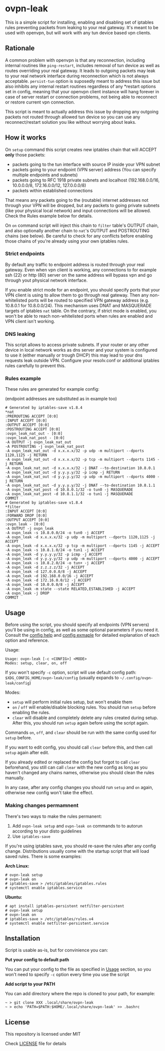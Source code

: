 # ovpn-leak
  
This is a simple script for installing, enabling and disabling set of
iptables rules preventing packets from leaking to your real gateway.
It's meant to be used with openvpn, but will work with any 
tun device based vpn clients. 

## Rationale

A common problem with openvpn is that any reconnection,
including internal routines like `ping-restart`, includes removal
of tun device as well as routes overriding your real gateway. It leads to
outgoing packets may leak to your real network interface during reconnection
which is not always acceptable. `persist-tun` option is suposedly
meant to address this issue but also inhibits any internal restart routines regardless
of any \*restart options set in config, meaning that your openvpn client instance
will hang forever in case of server restart or connection problems,
not being able to reconnect or restore current vpn connection.

This script is meant to actually address this issue by dropping any outgoing packets
not routed through allowed tun device so you can use any reconnect/restart solution you like
without worrying about leaks.

## How it works

On `setup` command this script creates new iptables chain that will ACCEPT **only** those packets:
- packets going to the tun interface with source IP inside your VPN subnet
- packets going to your endpoint (VPN server) address (You can specify multiple endpoints and subnets)
- packets going to RFC 1918 private subnets and localhost (192.168.0.0/16, 10.0.0.0/8, 172.16.0.0/12, 127.0.0.0/8)
- packets within established connections

That means any packets going to the (routable) internet addresses not through your VPN
will be dropped, but any packets to going private subnets (like your physical local network) and input connections 
will be allowed. Check the Rules example below for details.

On `on` command script will inject this chain to `filter` table's OUTPUT chain,
and also optionally another chain to `nat`'s OUTPUT and POSTROUTING chains (see below).
Be careful to check for any conflicts before enabling those chains of you're already using 
your own iptables rules.

### Strict endpoints

By default any traffic to endpoint address is routed through your real gateway.
Even when vpn client is working, any connections to for example ssh (22) or http (80)
server on the same address will bypass vpn and go through yout physical network interface.

If you enable strict mode for an endpoint, you should specify ports that your
VPN client is using to allow them to go through real gateway.
Then any non-whitelisted ports will be routed to specified
VPN gateway address (e.g. 10.8.0.1 for 10.8.0.0/24). This mechanism
uses DNAT and MASQUERADE targets of iptables `nat` table.
On the contrary, if strict mode is enabled, you won't be able
to reach non-whitelisted ports when rules are enabled and VPN client isn't working.

### DNS leaking

This script allows to access private subnets. If your router or any other device in local network works as dns server and your system is configured
to use it (either manually or trough DHCP) this may lead to your dns requests leak outside VPN. Configure your resolv.conf or additional iptables rules carefully to prevent this.

### Rules example

These rules are generated for example config:

(endpoint addresses are substituted as in example too)

```
# Generated by iptables-save v1.8.4
*nat
:PREROUTING ACCEPT [0:0]
:INPUT ACCEPT [0:0]
:OUTPUT ACCEPT [0:0]
:POSTROUTING ACCEPT [0:0]
:ovpn_leak_nat_out - [0:0]
:ovpn_leak_nat_post - [0:0]
-A OUTPUT -j ovpn_leak_nat_out
-A POSTROUTING -j ovpn_leak_nat_post
-A ovpn_leak_nat_out -d x.x.x.x/32 -p udp -m multiport --dports 1120,1125 -j RETURN
-A ovpn_leak_nat_out -d x.x.x.x/32 -p tcp -m multiport --dports 1145 -j RETURN
-A ovpn_leak_nat_out -d x.x.x.x/32 -j DNAT --to-destination 10.8.0.1
-A ovpn_leak_nat_out -d y.y.y.y/32 -p icmp -j RETURN
-A ovpn_leak_nat_out -d y.y.y.y/32 -p udp -m multiport --dports 4000 -j RETURN
-A ovpn_leak_nat_out -d y.y.y.y/32 -j DNAT --to-destination 10.8.1.1
-A ovpn_leak_nat_post -d 10.8.0.1/32 -o tun0 -j MASQUERADE
-A ovpn_leak_nat_post -d 10.8.1.1/32 -o tun1 -j MASQUERADE
COMMIT
# Generated by iptables-save v1.8.4
*filter
:INPUT ACCEPT [0:0]
:FORWARD DROP [0:0]
:OUTPUT ACCEPT [0:0]
:ovpn_leak - [0:0]
-A OUTPUT -j ovpn_leak
-A ovpn_leak -s 10.8.0.0/24 -o tun0 -j ACCEPT
-A ovpn_leak -d x.x.x.x/32 -p udp -m multiport --dports 1120,1125 -j ACCEPT
-A ovpn_leak -d x.x.x.x/32 -p tcp -m multiport --dports 1145 -j ACCEPT
-A ovpn_leak -s 10.8.1.0/24 -o tun1 -j ACCEPT
-A ovpn_leak -d y.y.y.y/32 -p icmp -j ACCEPT
-A ovpn_leak -d y.y.y.y/32 -p udp -m multiport --dports 4000 -j ACCEPT
-A ovpn_leak -s 10.8.2.0/24 -o tun+ -j ACCEPT
-A ovpn_leak -d z.z.z.z/32 -j ACCEPT
-A ovpn_leak -d 127.0.0.0/8 -j ACCEPT
-A ovpn_leak -d 192.168.0.0/16 -j ACCEPT
-A ovpn_leak -d 172.16.0.0/12 -j ACCEPT
-A ovpn_leak -d 10.0.0.0/8 -j ACCEPT
-A ovpn_leak -m state --state RELATED,ESTABLISHED -j ACCEPT
-A ovpn_leak -j DROP
COMMIT
```

## Usage

Before using the script, you should specify all endpoints (VPN servers)
you'll be using in config, as well as some optional parameters if you need it.
Consult the [config help](CONFIG_HELP.md) and [config exmaple](config_example)
for detailed explanation of each option and reference.

Usage:

```
Usage: ovpn-leak [-c <CONFIG>] <MODE>
Modes: setup, clear, on, off
```

If you won't specify `-c` option, script will use
default config path: `$XDG_CONFIG_HOME/ovpn-leak/config` (usually expands to `~/.config/ovpn-leak/config`)

Modes:
- `setup` will perform initial rules setup, but won't enable them
- `on` / `off`  will enable/disable blocking rules. You should run `setup` before enabling the rules.
- `clear` will disable and completely delete any rules created during setup. After this, you should run `setup` again before using the script again.

Commands `on`, `off`, and `clear` should be run with the same config used for `setup` before.

If you want to edit config, you should call `clear` before this, and then call `setup` again after edit.

If you already edited or replaced the config but forgot to call `clear` beforehand, you still can call
`clear` with the new config as long as you haven't changed any chains names, otherwise you should clean the rules manually.

In any case, after any config changes you should run `setup` and `on` again, otherwise new config won't take the effect.


### Making changes permamnent

There's two ways to make the rules permanent:
1. Add `ovpn-leak setup` and `ovpn-leak on` commands to to autorun according to your disto guidelines
2. Use `iptables-save`

If you're using iptables save, you should re-save the rules after any config change.
Distributions usually come with the startup script that will load saved rules. There is some examples:

**Arch Linux:**

```
# ovpn-leak setup
# ovpn-leak on
# iptables-save > /etc/iptables/iptables.rules
# systemctl enable iptables.service
```

**Ubuntu:**

```
# apt install iptables-persistent netfilter-persistent
# ovpn-leak setup
# ovpn-leak on
# iptables-save > /etc/iptables/rules.v4
# systemctl enable netfilter-persistent.service
```

## Installation

Script is usable as-is, but for convinience you can:

**Put your config to default path**

You can put your config to the file as specified in [Usage](#usage) section,
so you won't need to specify `-c` option every time you use the script

**Add script to your PATH**

You can add directory where the repo is cloned to your path, for example:

```
~ > git clone XXX .local/share/ovpn-leak
~ > echo 'PATH=$PATH:$HOME/.local/share/ovpn-leak' >> .bashrc
```

## License

This repository is licensed under MIT

Check [LICENSE](LICENSE) file for details

